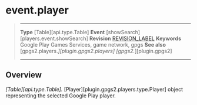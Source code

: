 # event.player

> --------------------- ------------------------------------------------------------------------------------------
> __Type__              [Table][api.type.Table]
> __Event__             [showSearch][players.event.showSearch]
> __Revision__          [REVISION_LABEL](REVISION_URL)
> __Keywords__          Google Play Games Services, game network, gpgs
> __See also__          [gpgs2.players.*][plugin.gpgs2.players]
>                       [gpgs2.*][plugin.gpgs2]
> --------------------- ------------------------------------------------------------------------------------------

## Overview

_[Table][api.type.Table]._ [Player][plugin.gpgs2.players.type.Player] object representing the selected Google Play player.